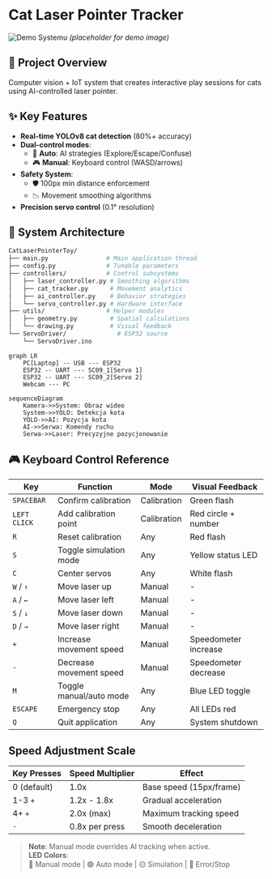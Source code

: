 # Cat Laser Pointer Tracker 

![Demo Systemu](demo.gif) *(placeholder for demo image)*

## 🚀 Project Overview
Computer vision + IoT system that creates interactive play sessions for cats using AI-controlled laser pointer.

## ✨ Key Features
- **Real-time YOLOv8 cat detection** (80%+ accuracy)
- **Dual-control modes**:
  - 🤖 **Auto**: AI strategies (Explore/Escape/Confuse)
  - 🎮 **Manual**: Keyboard control (WASD/arrows)
- **Safety System**:
  - 🛡️ 100px min distance enforcement
  - 📉 Movement smoothing algorithms
- **Precision servo control** (0.1° resolution)

## 🧩 System Architecture
```bash
CatLaserPointerToy/
├── main.py                # Main application thread
├── config.py              # Tunable parameters
├── controllers/           # Control subsystems
│   ├── laser_controller.py # Smoothing algorithms
│   ├── cat_tracker.py      # Movement analytics
│   ├── ai_controller.py    # Behavior strategies
│   └── servo_controller.py # Hardware interface
├── utils/                 # Helper modules
│   ├── geometry.py         # Spatial calculations
│   └── drawing.py          # Visual feedback
└── ServoDriver/              # ESP32 source
    └── ServoDriver.ino
```
```mermaid
graph LR
    PC[Laptop] -- USB --- ESP32
    ESP32 -- UART --- SC09_1[Servo 1]
    ESP32 -- UART --- SC09_2[Servo 2]
    Webcam --- PC
````
```mermaid
sequenceDiagram
    Kamera->>System: Obraz wideo
    System->>YOLO: Detekcja kota
    YOLO->>AI: Pozycja kota
    AI->>Serwa: Komendy ruchu
    Serwa->>Laser: Precyzyjne pozycjonowanie
```
    
## 🎮 Keyboard Control Reference

| Key            | Function                     | Mode          | Visual Feedback       |
|----------------|------------------------------|---------------|-----------------------|
| `SPACEBAR`     | Confirm calibration          | Calibration    | Green flash           |
| `LEFT CLICK`   | Add calibration point        | Calibration    | Red circle + number   |
| `R`            | Reset calibration            | Any            | Red flash             |
| `S`            | Toggle simulation mode       | Any            | Yellow status LED     |
| `C`            | Center servos                | Any            | White flash           |
| `W` / `↑`      | Move laser up                | Manual         | -                     |
| `A` / `←`      | Move laser left              | Manual         | -                     |
| `S` / `↓`      | Move laser down              | Manual         | -                     |
| `D` / `→`      | Move laser right             | Manual         | -                     |
| `+`            | Increase movement speed      | Manual         | Speedometer increase  |
| `-`            | Decrease movement speed      | Manual         | Speedometer decrease  |
| `M`            | Toggle manual/auto mode      | Any            | Blue LED toggle       |
| `ESCAPE`       | Emergency stop               | Any            | All LEDs red          |
| `Q`            | Quit application             | Any            | System shutdown       |

## Speed Adjustment Scale
| Key Presses | Speed Multiplier | Effect                     |
|-------------|------------------|----------------------------|
| 0 (default) | 1.0x             | Base speed (15px/frame)    |
| 1-3 `+`     | 1.2x - 1.8x      | Gradual acceleration       |
| 4+ `+`      | 2.0x (max)       | Maximum tracking speed     |
| `-`         | 0.8x per press   | Smooth deceleration        |

> **Note**: Manual mode overrides AI tracking when active.  
> **LED Colors**:  
> 🔵 Manual mode | 🟢 Auto mode | 🟡 Simulation | 🔴 Error/Stop



